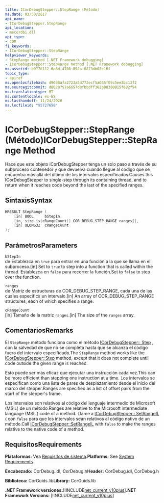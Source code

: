 ```yaml
---
title: ICorDebugStepper::StepRange (Método)
ms.date: 03/30/2017
api_name:
- ICorDebugStepper.StepRange
api_location:
- mscordbi.dll
api_type:
- COM
f1_keywords:
- ICorDebugStepper::StepRange
helpviewer_keywords:
- StepRange method [.NET Framework debugging]
- ICorDebugStepper::StepRange method [.NET Framework debugging]
ms.assetid: b9776112-6e6d-4708-892a-8873db02e16f
topic_type:
- apiref
ms.openlocfilehash: d9698afa2723a5d772ecf5a055f09c5ee3bc13f2
ms.sourcegitcommit: d8020797a6657d0fbbdff362b80300815f682f94
ms.translationtype: MT
ms.contentlocale: es-ES
ms.lasthandoff: 11/24/2020
ms.locfileid: "95727658"
---
```

# <a name="icordebugsteppersteprange-method"></a><span data-ttu-id="b72aa-102">ICorDebugStepper::StepRange (Método)</span><span class="sxs-lookup"><span data-stu-id="b72aa-102">ICorDebugStepper::StepRange Method</span></span>

<span data-ttu-id="b72aa-103">Hace que este objeto ICorDebugStepper tenga un solo paso a través de su subproceso contenedor y que devuelva cuando llegue al código que se encuentra más allá del último de los intervalos especificados.</span><span class="sxs-lookup"><span data-stu-id="b72aa-103">Causes this ICorDebugStepper to single-step through its containing thread, and to return when it reaches code beyond the last of the specified ranges.</span></span>  
  
## <a name="syntax"></a><span data-ttu-id="b72aa-104">Sintaxis</span><span class="sxs-lookup"><span data-stu-id="b72aa-104">Syntax</span></span>  
  
```cpp  
HRESULT StepRange (  
    [in] BOOL     bStepIn,  
    [in, size_is(cRangeCount)] COR_DEBUG_STEP_RANGE ranges[],  
    [in] ULONG32  cRangeCount  
);  
```  
  
## <a name="parameters"></a><span data-ttu-id="b72aa-105">Parámetros</span><span class="sxs-lookup"><span data-stu-id="b72aa-105">Parameters</span></span>  

 `bStepIn`  
 <span data-ttu-id="b72aa-106">de Establezca en `true` para entrar en una función a la que se llama en el subproceso.</span><span class="sxs-lookup"><span data-stu-id="b72aa-106">[in] Set to `true` to step into a function that is called within the thread.</span></span> <span data-ttu-id="b72aa-107">Establezca en `false` para recorrer la función.</span><span class="sxs-lookup"><span data-stu-id="b72aa-107">Set to `false` to step over the function.</span></span>  
  
 `ranges`  
 <span data-ttu-id="b72aa-108">de Matriz de estructuras de COR_DEBUG_STEP_RANGE, cada una de las cuales especifica un intervalo.</span><span class="sxs-lookup"><span data-stu-id="b72aa-108">[in] An array of COR_DEBUG_STEP_RANGE structures, each of which specifies a range.</span></span>  
  
 `cRangeCount`  
 <span data-ttu-id="b72aa-109">[in] Tamaño de la matriz `ranges`.</span><span class="sxs-lookup"><span data-stu-id="b72aa-109">[in] The size of the `ranges` array.</span></span>  
  
## <a name="remarks"></a><span data-ttu-id="b72aa-110">Comentarios</span><span class="sxs-lookup"><span data-stu-id="b72aa-110">Remarks</span></span>  

 <span data-ttu-id="b72aa-111">El `StepRange` método funciona como el método [ICorDebugStepper:: Step](icordebugstepper-step-method.md) , con la salvedad de que no se completa hasta que se alcanza el código fuera del intervalo especificado.</span><span class="sxs-lookup"><span data-stu-id="b72aa-111">The `StepRange` method works like the [ICorDebugStepper::Step](icordebugstepper-step-method.md) method, except that it does not complete until code outside the given range is reached.</span></span>  
  
 <span data-ttu-id="b72aa-112">Esto puede ser más eficaz que ejecutar una instrucción cada vez.</span><span class="sxs-lookup"><span data-stu-id="b72aa-112">This can be more efficient than stepping one instruction at a time.</span></span> <span data-ttu-id="b72aa-113">Los intervalos se especifican como una lista de pares de desplazamiento desde el inicio del marco del stepper.</span><span class="sxs-lookup"><span data-stu-id="b72aa-113">Ranges are specified as a list of offset pairs from the start of the stepper's frame.</span></span>  
  
 <span data-ttu-id="b72aa-114">Los intervalos son relativos al código del lenguaje intermedio de Microsoft (MSIL) de un método.</span><span class="sxs-lookup"><span data-stu-id="b72aa-114">Ranges are relative to the Microsoft intermediate language (MSIL) code of a method.</span></span> <span data-ttu-id="b72aa-115">Llame a [ICorDebugStepper:: SetRangeIL (](icordebugstepper-setrangeil-method.md) con `false` para que los intervalos sean relativos al código nativo de un método.</span><span class="sxs-lookup"><span data-stu-id="b72aa-115">Call [ICorDebugStepper::SetRangeIL](icordebugstepper-setrangeil-method.md) with `false` to make the ranges relative to the native code of a method.</span></span>  
  
## <a name="requirements"></a><span data-ttu-id="b72aa-116">Requisitos</span><span class="sxs-lookup"><span data-stu-id="b72aa-116">Requirements</span></span>  

 <span data-ttu-id="b72aa-117">**Plataformas:** Vea [Requisitos de sistema](../../get-started/system-requirements.md).</span><span class="sxs-lookup"><span data-stu-id="b72aa-117">**Platforms:** See [System Requirements](../../get-started/system-requirements.md).</span></span>  
  
 <span data-ttu-id="b72aa-118">**Encabezado:** CorDebug.idl, CorDebug.h</span><span class="sxs-lookup"><span data-stu-id="b72aa-118">**Header:** CorDebug.idl, CorDebug.h</span></span>  
  
 <span data-ttu-id="b72aa-119">**Biblioteca:** CorGuids.lib</span><span class="sxs-lookup"><span data-stu-id="b72aa-119">**Library:** CorGuids.lib</span></span>  
  
 <span data-ttu-id="b72aa-120">**.NET Framework versiones:**[!INCLUDE[net_current_v10plus](../../../../includes/net-current-v10plus-md.md)]</span><span class="sxs-lookup"><span data-stu-id="b72aa-120">**.NET Framework Versions:** [!INCLUDE[net_current_v10plus](../../../../includes/net-current-v10plus-md.md)]</span></span>
